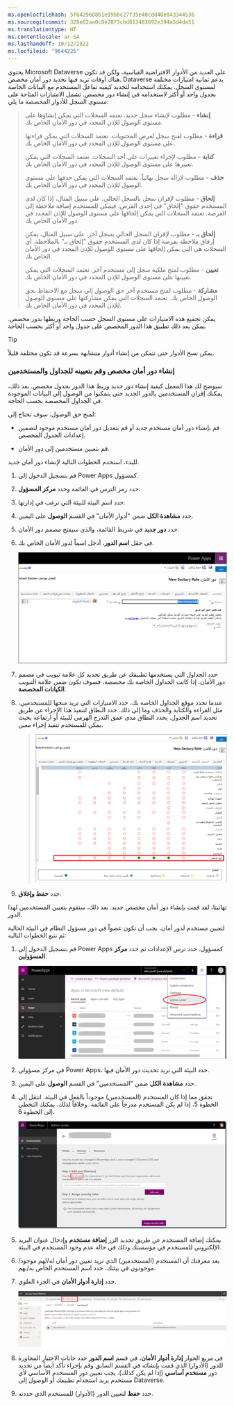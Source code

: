 ```yaml
---
ms.openlocfilehash: 5f6429608b1e99bbc27f35e40cdd40e043344536
ms.sourcegitcommit: 328e62aa0c8e2873cbd813483692e394a5d4da51
ms.translationtype: HT
ms.contentlocale: ar-SA
ms.lasthandoff: 10/12/2022
ms.locfileid: "9644225"
---
```

يحتوي Microsoft Dataverse على العديد من الأدوار الافتراضية القياسية، ولكن قد تكون هناك أوقات تريد فيها تحديد دور أمان مخصص.
Dataverse يدعم ثمانية امتيازات مختلفة لمستوي السجل. يمكنك استخدامه لتحديد كيفيه تفاعل المستخدم مع البيانات الخاصة بجدول واحد أو أكثر لاستخدامه في إنشاء دور مخصص. تشمل الامتيازات المتاحة على مستوى السجل للأدوار المخصصة ما يلي:

> **إنشاء** - مطلوب لإنشاء سجل جديد. تعتمد السجلات التي يمكن إنشاؤها على مستوى الوصول للإذن المحدد في دور الأمان الخاص بك.
>
> **قراءة** - مطلوب لفتح سجل لعرض المحتويات. تعتمد السجلات التي يمكن قراءتها على مستوى الوصول للإذن المحدد في دور الأمان الخاص بك.
>
> **كتابة** - مطلوب لإجراء تغييرات على أحد السجلات. تعتمد السجلات التي يمكن تغييرها على مستوى الوصول للإذن المحدد في دور الأمان الخاص بك.
>
> **حذف** - مطلوب لإزالة سجل نهائياً. تعتمد السجلات التي يمكن حذفها على مستوى الوصول للإذن المحدد في دور الأمان الخاص بك.
>
> **إلحاق** - مطلوب لإقران سجل بالسجل الحالي. على سبيل المثال، إذا كان لدى المستخدم حقوق "إلحاق" في إحدى الفرص، فيمكن للمستخدم إضافة ملاحظة إلى الفرصة. تعتمد السجلات التي يمكن إلحاقها على مستوى الوصول للإذن المحدد في دور الأمان الخاص بك.
>
> **إلحاق بـ** - مطلوب لإقران السجل الحالي بسجل آخر. على سبيل المثال، يمكن إرفاق ملاحظة بفرصة إذا كان لدى المستخدم حقوق "إلحاق بـ" بالملاحظة. أي السجلات هي التي يمكن إلحاقها على مستوى الوصول للإذن المحدد في دور الأمان الخاص بك.
>
> **تعيين** - مطلوب لمنح ملكية سجل إلى مستخدم آخر. تعتمد السجلات التي يمكن تعيينها على مستوى الوصول للإذن المحدد في دور الأمان الخاص بك.
>
> **مشاركة** - مطلوب لمنح مستخدم آخر حق الوصول إلى سجل مع الاحتفاظ بحق الوصول الخاص بك. تعتمد السجلات التي يمكن مشاركتها على مستوى الوصول للإذن المحدد في دور الأمان الخاص بك.

يمكن تجميع هذه الامتيازات على مستوى السجل حسب الحاجة وربطها بدور مخصص. يمكن بعد ذلك تطبيق هذا الدور المخصص على جدول واحد أو أكثر بحسب الحاجة.

> [!TIP]
> يمكن نسخ الأدوار حتى تتمكن من إنشاء أدوار متشابهة بسرعة قد تكون مختلفة قليلاً.

### <a name="create-a-custom-security-role-and-assign-to-tables-and-users"></a>إنشاء دور أمان مخصص وقم بتعيينه للجداول والمستخدمين

سيوضح لك هذا المعمل كيفية إنشاء دور جديد وربط هذا الدور بجدول مخصص. بعد ذلك، يمكنك إقران المستخدمين بالدور الجديد حتى يتمكنوا من الوصول إلى البيانات الموجودة في الجداول المخصصة بحسب الحاجة.

لمنح حق الوصول، سوف تحتاج إلى:

- قم بإنشاء دور أمان مستخدم جديد أو قم بتعديل دور أمان مستخدم موجود لتضمين إعدادات الجدول المخصص.

- قم بتعيين مستخدمين إلى دور الأمان.

للبدء، استخدم الخطوات التالية لإنشاء دور أمان جديد.

1. قم بتسجيل الدخول إلى Power Apps كمسؤول.

1. حدد رمز الترس في القائمة وحدد **مركز المسؤول**.

1. حدد اسم البيئة للبيئة التي ترغب في إدارتها.

1. حدد **مشاهدة الكل** ضمن "أدوار الأمان" في القسم **الوصول** على اليمين.

1. حدد **دور جديد** في شريط القائمة، والذي سيفتح مصمم دور الأمان.

1. في حقل **اسم الدور**، أدخل اسماً لدور الأمان الخاص بك.

    ![لقطة شاشة لمربع حوار "إضافة دور أمان جديد".](../media/module1-lab-image4.png)

1. حدد الجداول التي يستخدمها تطبيقك عن طريق تحديد كل علامة تبويب في مصمم دور الأمان. إذا كانت الجداول الخاصة بك مخصصة، فسوف تكون ضمن علامة التبويب **الكيانات المخصصة**.

1. عندما تحدد موقع الجداول الخاصة بك، حدد الامتيازات التي تريد منحها للمستخدمين، مثل القراءة والكتابة والحذف وما إلى ذلك. حدد النطاق لتنفيذ هذا الإجراء عن طريق تحديد اسم الجدول. يحدد النطاق مدى عمق التدرج الهرمي للبيئة أو ارتفاعه بحيث يمكن للمستخدم تنفيذ إجراء معين.

    > ![لقطة شاشة لتعيين أذونات لدور ما.](../media/module1-lab-image5.png)

1. حدد **حفظ وإغلاق**.

تهانينا، لقد قمت بإنشاء دور أمان مخصص جديد. بعد ذلك، ستقوم بتعيين المستخدمين لهذا الدور.

لتعيين مستخدم لدور أمان، يجب أن تكون عضواً في دور مسؤول النظام في البيئة الحالية ثم تتبع الخطوات التالية:

1. قم بتسجيل الدخول إلى Power Apps كمسؤول، حدد ترس الإعدادات ثم حدد **مركز المسؤولين**.

    ![لقطة شاشة لتحديد خيار "قائمة مركز المسؤولين".](../media/module1-lab-image6.png)

1. في مركز مسؤولي Power Apps، حدد البيئة التي تريد تحديث دور الأمان فيها.

1. حدد **مشاهدة الكل** ضمن "المستخدمين" في القسم **الوصول** على اليمين.

1. تحقق مما إذا كان المستخدم (المستخدمين) موجوداً بالفعل في البيئة.
    انتقل إلى الخطوة 5، إذا لم يكن المستخدم مدرجاً على القائمة.
    وخلافاً لذلك، يمكنك التخطي إلى الخطوة 6.

    ![لقطة شاشة لـ "مركز المسؤول" - ارتباط تشعبي لقائمة المستخدمين.](../media/module1-lab-image7.png)

1. يمكنك إضافة المستخدم عن طريق تحديد الزر **إضافة مستخدم** وإدخال عنوان البريد الإلكتروني للمستخدم في مؤسستك وذلك في حالة عدم وجود المستخدم في البيئة.

1. بعد معرفتك أن المستخدم (المستخدمين) الذي تريد تعيين دور أمان له/لهم موجود/موجودون في بيئتك، حدد اسم المستخدم الخاص به/بهم.

1. حدد **إدارة أدوار الأمان** في الجزء العلوي.

    ![لقطة شاشة لإدارة الأدوار أعلى قائمة المستخدمين الممكّنين.](../media/module-1-lab-image-8.png)

1. في مربع الحوار **إدارة أدوار الأمان**، في قسم **اسم الدور** حدد خانات الاختيار المجاورة للدور (الأدوار) الذي قمت بإنشائه في القسم السابق وقم بإجراء تأكد أيضاً من تحديد دور **مستخدم أساسي** (إذا لم يكن كذلك). يجب تعيين دور المستخدم الأساسي لأي مستخدم يريد استخدام تطبيقك أو الوصول إلى Dataverse.

1. حدد **حفظ** لتعيين الدور (الأدوار) للمستخدم الذي حددته.
